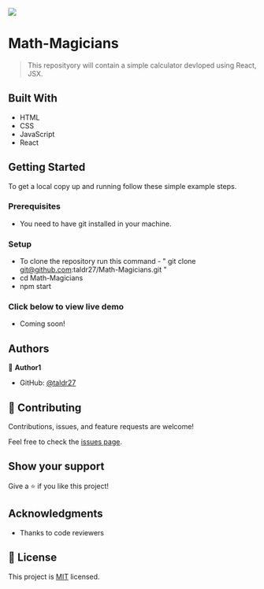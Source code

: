 ![](https://img.shields.io/badge/Microverse-blueviolet)

# Math-Magicians

> This reposityory will contain a simple calculator devloped using React, JSX.

## Built With

- HTML
- CSS
- JavaScript
- React

## Getting Started

To get a local copy up and running follow these simple example steps.

### Prerequisites
- You need to have git installed in your machine.

### Setup
- To clone the repository run this command - " git clone git@github.com:taldr27/Math-Magicians.git "
- cd Math-Magicians
- npm start

### Click below to view live demo
- Coming soon!


## Authors

👤 **Author1**

- GitHub: [@taldr27](https://github.com/taldr27)

## 🤝 Contributing

Contributions, issues, and feature requests are welcome!

Feel free to check the [issues page](../../issues/).

## Show your support

Give a ⭐️ if you like this project!

## Acknowledgments
- Thanks to code reviewers

## 📝 License

This project is [MIT](./LICENSE) licensed.